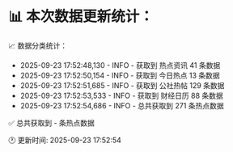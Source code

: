 📊 本次数据更新统计：
==========================

📈 数据分类统计：
- 2025-09-23 17:52:48,130 - INFO - 获取到 热点资讯 41 条数据
- 2025-09-23 17:52:50,154 - INFO - 获取到 今日热点 13 条数据
- 2025-09-23 17:52:51,685 - INFO - 获取到 公社热帖 129 条数据
- 2025-09-23 17:52:53,533 - INFO - 获取到 财经日历 88 条数据
- 2025-09-23 17:52:54,686 - INFO - 总共获取到 271 条热点数据

✅ 总共获取到 - 条热点数据

🕐 更新时间: 2025-09-23 17:52:54
